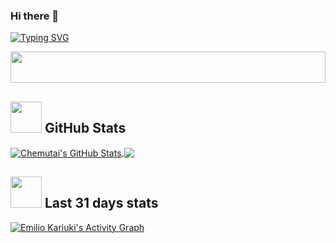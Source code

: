 ### Hi there 👋
[![Typing SVG](https://readme-typing-svg.herokuapp.com?color=%2336BCF7&lines=Flutter+Developer;Android%2C+Java+Developer;2%2B+years+of+experience+)](https://git.io/typing-svg)


<!--Github Stats-->
<div align=center>
   <a href="https://github.com/emilio-kariuki">
   <img height=50 width=100% src="https://raw.githubusercontent.com/Semilio-kariuki/emilio-kariuki/ouput/divider.gif">
   </a>
</div>

## <img src="https://media.giphy.com/media/VgCDAzcKvsR6OM0uWg/giphy.gif" width="50"> GitHub Stats

<a href="https://github.com/emilio-kariuki/emilio-kariuki">
  <img align="center" src="https://github-readme-stats.vercel.app/api?username=emilio-kariuki&show_icons=true&line_height=27&count_private=true&title_color=36BCF7&text_color=c9cacc&icon_color=36BCF7&bg_color=1d1f21" alt="Chemutai's GitHub Stats" />
</a>

<a href="https://github.com/emilio-kariuki/emilio-kariuki">
  <img align="center" src="https://github-readme-stats.vercel.app/api/top-langs/?username=emilio-kariuki&hide=java,html,Makefile,tex&title_color=36BCF7&text_color=c9cacc&icon_color=00FFFF&bg_color=1d1f21&langs_count=3" />
</a>

<!-- Commit Graph-->

## <img src="https://media.giphy.com/media/12oufCB0MyZ1Go/giphy.gif" width="50"> Last 31 days stats

<a href="https://github.com/ashutosh00710/github-readme-activity-graph"><img alt="Emilio Kariuki's Activity Graph" src="https://activity-graph.herokuapp.com/graph?username=emilio-kariuki&bg_color=1F222E&color=36BCF7&line=00FFFF&point=FFFFFF&hide_border=true" /></a>


